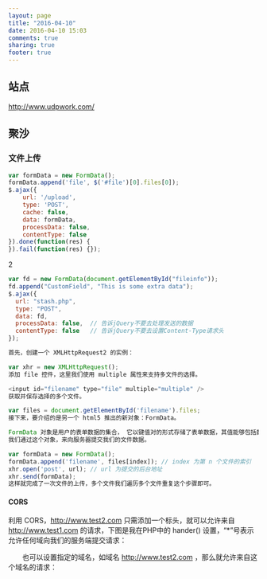 ```yaml
---
layout: page
title: "2016-04-10"
date: 2016-04-10 15:03
comments: true
sharing: true
footer: true
---
```


## 站点

http://www.udpwork.com/


## 聚沙

### 文件上传

```js
var formData = new FormData();
formData.append('file', $('#file')[0].files[0]);
$.ajax({
    url: '/upload',
    type: 'POST',
    cache: false,
    data: formData,
    processData: false,
    contentType: false
}).done(function(res) {
}).fail(function(res) {});
```

2

```js
var fd = new FormData(document.getElementById("fileinfo"));
fd.append("CustomField", "This is some extra data");
$.ajax({
  url: "stash.php",
  type: "POST",
  data: fd,
  processData: false,  // 告诉jQuery不要去处理发送的数据
  contentType: false   // 告诉jQuery不要去设置Content-Type请求头
});
```

```js
首先，创建一个 XMLHttpRequest2 的实例：

var xhr = new XMLHttpRequest();
添加 file 控件，这里我们使用 multiple 属性来支持多文件的选择。

<input id="filename" type="file" multiple="multiple" />
获取并保存选择的多个文件。

var files = document.getElementById('filename').files;
接下来，要介绍的是另一个 html5 推出的新对象：FormData。

FormData 对象是用户的表单数据的集合， 它以键值对的形式存储了表单数据，其值能够包括数字、字符串以及文件。
我们通过这个对象，来向服务器提交我们的文件数据。

var formData = new FormData();
formData.append('filename', files[index]); // index 为第 n 个文件的索引
xhr.open('post', url); // url 为提交的后台地址
xhr.send(formData);
这样就完成了一次文件的上传，多个文件我们遍历多个文件重复这个步骤即可。
```

#### CORS

利用 CORS，http://www.test2.com 只需添加一个标头，就可以允许来自 http://www.test1.com 的请求，下图是我在PHP中的 hander() 设置，“*”号表示允许任何域向我们的服务端提交请求：

　　也可以设置指定的域名，如域名 http://www.test2.com ，那么就允许来自这个域名的请求：
